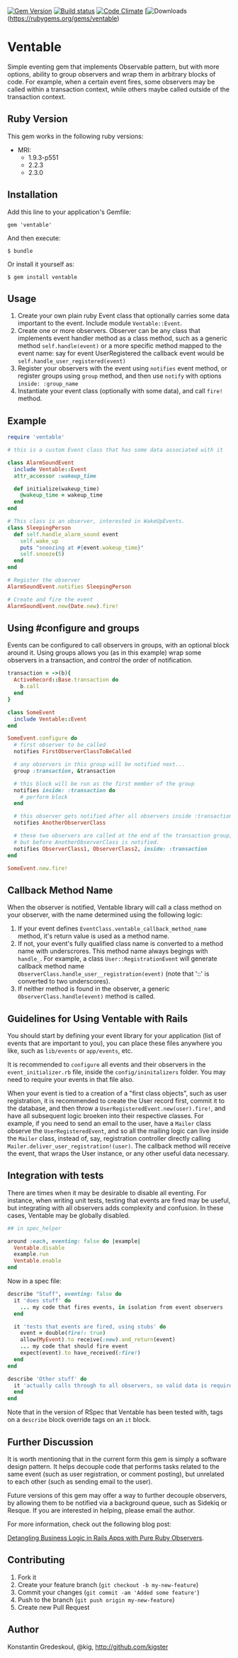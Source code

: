 
[![Gem Version](https://badge.fury.io/rb/ventable.svg)](https://badge.fury.io/rb/ventable)
[![Build status](https://secure.travis-ci.org/kigster/ventable.png)](http://travis-ci.org/kigster/ventable)
[![Code Climate](https://codeclimate.com/github/kigster/ventable.png)](https://codeclimate.com/github/kigster/ventable)
[![Downloads](http://ruby-gem-downloads-badge.herokuapp.com/ventable?type=total)(https://rubygems.org/gems/ventable)


# Ventable

Simple eventing gem that implements Observable pattern, but with more options, ability to group observers and wrap
them in arbitrary blocks of code.  For example, when a certain event fires, some observers may be called within
a transaction context, while others maybe called outside of the transaction context.

## Ruby Version

This gem works in the following ruby versions:

 * MRI:
   * 1.9.3-p551
   * 2.2.3
   * 2.3.0

## Installation

Add this line to your application's Gemfile:

    gem 'ventable'

And then execute:

    $ bundle

Or install it yourself as:

    $ gem install ventable

## Usage

1. Create your own plain ruby Event class that optionally carries some data important to the event. Include module ```Ventable::Event```.
2. Create one or more observers.  Observer can be any class that implements event handler method as a class method, such as a
   generic method ```self.handle(event)``` or a more specific method mapped to the event name: say for event UserRegistered the
   callback event would be ```self.handle_user_registered(event)```
3. Register your observers with the event using ```notifies``` event method, or register groups using ```group``` method, and then
   use ```notify``` with options ```inside: :group_name```
4. Instantiate your event class (optionally with some data), and call ```fire!``` method.

## Example

```ruby
require 'ventable'

# this is a custom Event class that has some data associated with it

class AlarmSoundEvent
  include Ventable::Event
  attr_accessor :wakeup_time

  def initialize(wakeup_time)
    @wakeup_time = wakeup_time
  end
end

# This class is an observer, interested in WakeUpEvents.
class SleepingPerson
  def self.handle_alarm_sound event
    self.wake_up
    puts "snoozing at #{event.wakeup_time}"
    self.snooze(5)
  end
end

# Register the observer
AlarmSoundEvent.notifies SleepingPerson

# Create and fire the event
AlarmSoundEvent.new(Date.new).fire!
```

## Using #configure and groups

Events can be configured to call observers in groups, with an optional block around it.  Using groups
allows you (as in this example) wrap some observers in a transaction, and control the order of notification.

```ruby
transaction = ->(b){
  ActiveRecord::Base.transaction do
    b.call
  end
}

class SomeEvent
  include Ventable::Event
end

SomeEvent.configure do
  # first observer to be called
  notifies FirstObserverClassToBeCalled

  # any observers in this group will be notified next...
  group :transaction, &transaction

  # this block will be run as the first member of the group
  notifies inside: :transaction do
    # perform block
  end

  # this observer gets notified after all observers inside :transactions are notified
  notifies AnotherObserverClass

  # these two observers are called at the end of the transaction group,
  # but before AnotherObserverClass is notified.
  notifies ObserverClass1, ObserverClass2, inside: :transaction
end

SomeEvent.new.fire!
```

## Callback Method Name

When the observer is notified, Ventable library will call a class method on your observer, with the name determined
using the following logic:

1. If your event defines ```EventClass.ventable_callback_method_name``` method, it's return value is used as a method name.
2. If not, your event's fully qualified class name is converted to a method name with underscrores. This method name
   always begings with ```handle_```.  For example, a class ```User::RegistrationEvent``` will generate callback
   method name ```ObserverClass.handle_user__registration(event)``` (note that '::' is converted to two underscores).
3. If neither method is found in the observer, a generic ```ObserverClass.handle(event)``` method is called.

## Guidelines for Using Ventable with Rails

You should start by defining your event library for your application (list of events
that are important to you),  you can place these files anywhere you like, such as
```lib/events``` or ```app/events```, etc.

It is recommended to ```configure``` all events and their observers in the ```event_initializer.rb``` file,
inside the ```config/ininitalizers``` folder.  You may need to require your events in that file also.

When your event is tied to a creation of a "first class objects", such as user registration,
it is recommended to create the User record first, commit it to the database, and then throw
a ```UserRegisteredEvent.new(user).fire!```, and have all subsequent logic broeken into
their respective classes.  For example, if you need to send an email to the user, have a ```Mailer```
class observe the ```UserRegisteredEvent```, and so all the mailing logic can live inside the ```Mailer```
class, instead of, say, registration controller directly calling ```Mailer.deliver_user_registration!(user)```.
The callback method will receive the event, that wraps the User instance, or any other useful data necessary.

## Integration with tests

There are times when it may be desirable to disable all eventing. For instance, when writing unit tests,
testing that events are fired may be useful, but integrating with all observers adds complexity and confusion.
In these cases, Ventable may be globally disabled.

```ruby
## in spec_helper

around :each, eventing: false do |example|
  Ventable.disable
  example.run
  Ventable.enable
end
```

Now in a spec file:

```ruby
describe "Stuff", eventing: false do
  it 'does stuff' do
    ... my code that fires events, in isolation from event observers
  end

  it 'tests that events are fired, using stubs' do
    event = double(fire!: true)
    allow(MyEvent).to receive(:new).and_return(event)
    ... my code that should fire event
    expect(event).to have_received(:fire!)
  end
end

describe 'Other stuff' do
  it 'actually calls through to all observers, so valid data is required' do
  end
end
```

Note that in the version of RSpec that Ventable has been tested with, tags on a `describe` block
override tags on an `it` block.

## Further Discussion

It is worth mentioning that in the current form this gem is simply a software design pattern.  It helps
decouple code that performs tasks related to the same event (such as user registration, or comment posting),
but unrelated to each other (such as sending email to the user).

Future versions of this gem may offer a way to further decouple observers, by allowing them to be notified
via a background queue, such as Sidekiq or Resque. If you are interested in helping, please email the author.

For more information, check out the following blog post:

[Detangling Business Logic in Rails Apps with Pure Ruby Observers](http://building.wanelo.com/2013/08/05/detangling-business-logic-in-rails-apps-with-poro-events-and-observers.html).

## Contributing

1. Fork it
2. Create your feature branch (`git checkout -b my-new-feature`)
3. Commit your changes (`git commit -am 'Added some feature'`)
4. Push to the branch (`git push origin my-new-feature`)
5. Create new Pull Request

## Author

Konstantin Gredeskoul, @kig, http://github.com/kigster
